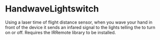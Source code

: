 # HandwaveLightswitch

Using a laser time of flight distance sensor,
when you wave your hand in front of the device it sends an
infared signal to the lights telling the to turn on or off.
Requires the IRRemote library to be installed. 